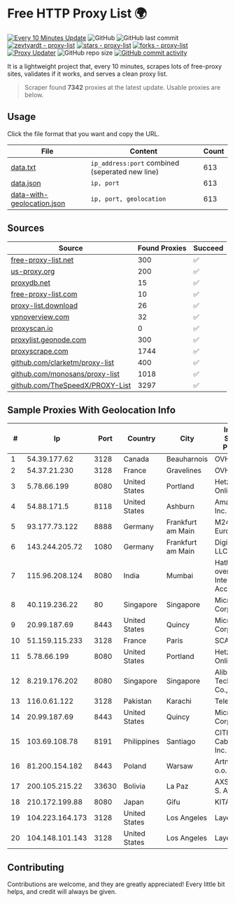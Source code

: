 
# Free HTTP Proxy List 🌍

[![Every 10 Minutes Update](https://github.com/mertguvencli/http-proxy-list/actions/workflows/main.yml/badge.svg?branch=main)](https://github.com/mertguvencli/http-proxy-list/actions/workflows/main.yml)
![GitHub](https://img.shields.io/github/license/mertguvencli/http-proxy-list)
![GitHub last commit](https://img.shields.io/github/last-commit/mertguvencli/http-proxy-list)
[![zevtyardt - proxy-list](https://img.shields.io/static/v1?label=zevtyardt&message=proxy-list&color=blue&logo=github)](https://github.com/zevtyardt/proxy-list "Go to GitHub repo")
[![stars - proxy-list](https://img.shields.io/github/stars/zevtyardt/proxy-list?style=social)](https://github.com/zevtyardt/proxy-list)
[![forks - proxy-list](https://img.shields.io/github/forks/zevtyardt/proxy-list?style=social)](https://github.com/zevtyardt/proxy-list)
[![Proxy Updater](https://github.com/zevtyardt/proxy-list/workflows/Proxy%20Updater/badge.svg)](https://github.com/zevtyardt/proxy-list/actions?query=workflow:"Proxy+Updater")
![GitHub repo size](https://img.shields.io/github/repo-size/zevtyardt/proxy-list)
[![GitHub commit activity](https://img.shields.io/github/commit-activity/m/zevtyardt/proxy-list?logo=commits)](https://github.com/zevtyardt/proxy-list/commits/main)

It is a lightweight project that, every 10 minutes, scrapes lots of free-proxy sites, validates if it works, and serves a clean proxy list.

> Scraper found **7342** proxies at the latest update. Usable proxies are below.

## Usage

Click the file format that you want and copy the URL.

|File|Content|Count|
|----|-------|-----|
|[data.txt](https://raw.githubusercontent.com/mertguvencli/http-proxy-list/main/proxy-list/data.txt)|`ip_address:port` combined (seperated new line)|613|
|[data.json](https://raw.githubusercontent.com/mertguvencli/http-proxy-list/main/proxy-list/data.json)|`ip, port`|613|
|[data-with-geolocation.json](https://raw.githubusercontent.com/mertguvencli/http-proxy-list/main/proxy-list/data-with-geolocation.json)|`ip, port, geolocation`|613|

## Sources

|Source|Found Proxies|Succeed|
|------|-------------|-------|
|[free-proxy-list.net](https://free-proxy-list.net)|300|✅|
|[us-proxy.org](https://www.us-proxy.org)|200|✅|
|[proxydb.net](http://proxydb.net)|15|✅|
|[free-proxy-list.com](https://free-proxy-list.com/?page=&port=&type%5B%5D=http&type%5B%5D=https&up_time=0&search=Search)|10|✅|
|[proxy-list.download](https://www.proxy-list.download/HTTP)|26|✅|
|[vpnoverview.com](https://vpnoverview.com/privacy/anonymous-browsing/free-proxy-servers)|32|✅|
|[proxyscan.io](https://www.proxyscan.io)|0|✅|
|[proxylist.geonode.com](https://proxylist.geonode.com/api/proxy-list?limit=300&page=1&sort_by=lastChecked&sort_type=desc&protocols=http,https)|300|✅|
|[proxyscrape.com](https://api.proxyscrape.com/v2/?request=displayproxies&protocol=http&timeout=10000&country=all&ssl=all&anonymity=all)|1744|✅|
|[github.com/clarketm/proxy-list](https://raw.githubusercontent.com/clarketm/proxy-list/master/proxy-list-raw.txt)|400|✅|
|[github.com/monosans/proxy-list](https://raw.githubusercontent.com/monosans/proxy-list/main/proxies/http.txt)|1018|✅|
|[github.com/TheSpeedX/PROXY-List](https://raw.githubusercontent.com/TheSpeedX/PROXY-List/master/http.txt)|3297|✅|


## Sample Proxies With Geolocation Info

|#|Ip|Port|Country|City|Internet Service Provider|
|-|--|----|-------|----|-------------------------|
|1|54.39.177.62|3128|Canada|Beauharnois|OVH SAS|
|2|54.37.21.230|3128|France|Gravelines|OVH SAS|
|3|5.78.66.199|8080|United States|Portland|Hetzner Online GmbH|
|4|54.88.171.5|8118|United States|Ashburn|Amazon.com, Inc.|
|5|93.177.73.122|8888|Germany|Frankfurt am Main|M247 Europe SRL|
|6|143.244.205.72|1080|Germany|Frankfurt am Main|DigitalOcean, LLC|
|7|115.96.208.124|8080|India|Mumbai|Hathway IP over Cable Internet Access|
|8|40.119.236.22|80|Singapore|Singapore|Microsoft Corporation|
|9|20.99.187.69|8443|United States|Quincy|Microsoft Corporation|
|10|51.159.115.233|3128|France|Paris|SCALEWAY|
|11|5.78.66.199|8080|United States|Portland|Hetzner Online GmbH|
|12|8.219.176.202|8080|Singapore|Singapore|Alibaba (US) Technology Co., Ltd.|
|13|116.0.61.122|3128|Pakistan|Karachi|Telecard|
|14|20.99.187.69|8443|United States|Quincy|Microsoft Corporation|
|15|103.69.108.78|8191|Philippines|Santiago|CITI Cableworld Inc.|
|16|81.200.154.182|8443|Poland|Warsaw|Artnet Sp. z o.o.|
|17|200.105.215.22|33630|Bolivia|La Paz|AXS Bolivia S. A.|
|18|210.172.199.88|8080|Japan|Gifu|KITAGATA|
|19|104.223.164.173|3128|United States|Los Angeles|LayerHost|
|20|104.148.101.143|3128|United States|Los Angeles|LayerHost|



## Contributing

Contributions are welcome, and they are greatly appreciated! Every
little bit helps, and credit will always be given.

